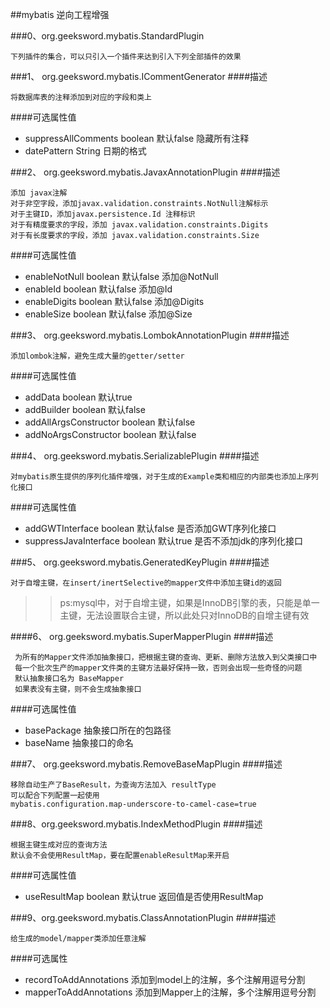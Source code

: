 ##mybatis 逆向工程增强

###0、org.geeksword.mybatis.StandardPlugin
```text
下列插件的集合，可以只引入一个插件来达到引入下列全部插件的效果
```

###1、 org.geeksword.mybatis.ICommentGenerator
####描述
```text
将数据库表的注释添加到对应的字段和类上
```
####可选属性值
* suppressAllComments boolean 默认false 隐藏所有注释
* datePattern String 日期的格式
 
 
###2、 org.geeksword.mybatis.JavaxAnnotationPlugin
####描述
```text
添加 javax注解 
对于非空字段，添加javax.validation.constraints.NotNull注解标示
对于主键ID，添加javax.persistence.Id 注释标识
对于有精度要求的字段，添加 javax.validation.constraints.Digits
对于有长度要求的字段，添加 javax.validation.constraints.Size
```
####可选属性值
* enableNotNull boolean  默认false 添加@NotNull 
* enableId boolean 默认false 添加@Id
* enableDigits boolean 默认false 添加@Digits           
* enableSize boolean 默认false 添加@Size

###3、 org.geeksword.mybatis.LombokAnnotationPlugin
####描述
```text
添加lombok注解，避免生成大量的getter/setter
```
####可选属性值
* addData boolean 默认true 
* addBuilder boolean 默认false   
* addAllArgsConstructor boolean 默认false
* addNoArgsConstructor boolean 默认false


###4、 org.geeksword.mybatis.SerializablePlugin
####描述
```text
对mybatis原生提供的序列化插件增强，对于生成的Example类和相应的内部类也添加上序列化接口
```
####可选属性值
* addGWTInterface boolean 默认false 是否添加GWT序列化接口
* suppressJavaInterface boolean 默认true 是否不添加jdk的序列化接口


###5、 org.geeksword.mybatis.GeneratedKeyPlugin
####描述
```text
对于自增主键，在insert/inertSelective的mapper文件中添加主键id的返回
```
>> ps:mysql中，对于自增主键，如果是InnoDB引擎的表，只能是单一主键，无法设置联合主键，所以此处只对InnoDB的自增主键有效

####6、 org.geeksword.mybatis.SuperMapperPlugin
####描述
```text
 为所有的Mapper文件添加抽象接口，把根据主键的查询、更新、删除方法放入到父类接口中
 每一个批次生产的mapper文件类的主键方法最好保持一致，否则会出现一些奇怪的问题
 默认抽象接口名为 BaseMapper
 如果表没有主键，则不会生成抽象接口
```
####可选属性值
* basePackage 抽象接口所在的包路径
* baseName 抽象接口的命名

###7、 org.geeksword.mybatis.RemoveBaseMapPlugin
####描述
```text
移除自动生产了BaseResult，为查询方法加入 resultType
可以配合下列配置一起使用
mybatis.configuration.map-underscore-to-camel-case=true
```

###8、org.geeksword.mybatis.IndexMethodPlugin
####描述
```text
根据主键生成对应的查询方法
默认会不会使用ResultMap，要在配置enableResultMap来开启
```
####可选属性值
* useResultMap boolean 默认true 返回值是否使用ResultMap

###9、org.geeksword.mybatis.ClassAnnotationPlugin
####描述
```text
给生成的model/mapper类添加任意注解
```
####可选属性
* recordToAddAnnotations 添加到model上的注解，多个注解用逗号分割
* mapperToAddAnnotations 添加到Mapper上的注解，多个注解用逗号分割